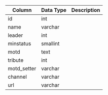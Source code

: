 | Column      | Data Type | Description |
| ----------- | --------- | ----------- |
| id          | int       |             |
| name        | varchar   |             |
| leader      | int       |             |
| minstatus   | smallint  |             |
| motd        | text      |             |
| tribute     | int       |             |
| motd_setter | varchar   |             |
| channel     | varchar   |             |
| url         | varchar   |             |
